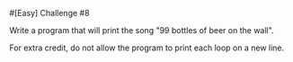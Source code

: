#[Easy] Challenge #8

Write a program that will print the song "99 bottles of beer on the wall".

For extra credit, do not allow the program to print each loop on a new line.
